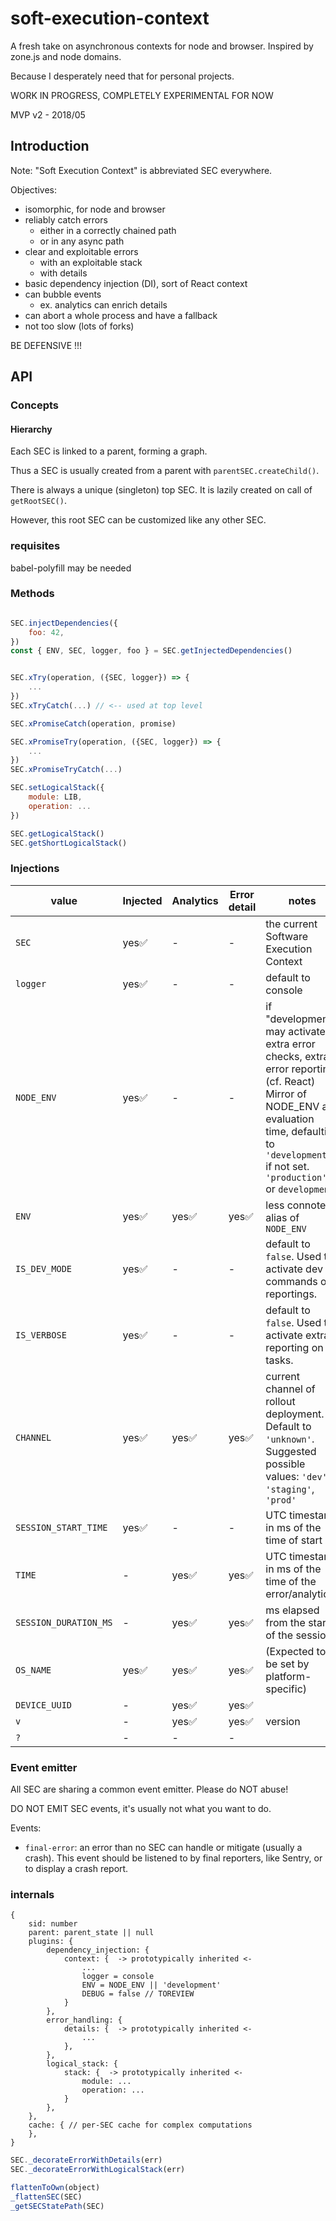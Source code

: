 
# soft-execution-context

A fresh take on asynchronous contexts for node and browser. Inspired by zone.js and node domains.

Because I desperately need that for personal projects.

WORK IN PROGRESS, COMPLETELY EXPERIMENTAL FOR NOW

MVP v2 - 2018/05


## Introduction

Note: "Soft Execution Context" is abbreviated SEC everywhere.

Objectives:
* isomorphic, for node and browser
* reliably catch errors
  * either in a correctly chained path
  * or in any async path
* clear and exploitable errors
  * with an exploitable stack
  * with details
* basic dependency injection (DI), sort of React context
* can bubble events
  * ex. analytics can enrich details
* can abort a whole process and have a fallback
* not too slow (lots of forks)

BE DEFENSIVE !!!


## API

### Concepts

#### Hierarchy

Each SEC is linked to a parent, forming a graph.

Thus a SEC is usually created from a parent with `parentSEC.createChild()`.

There is always a unique (singleton) top SEC. It is lazily created on call of `getRootSEC()`.

However, this root SEC can be customized like any other SEC.


### requisites
babel-polyfill may be needed

### Methods

```js

SEC.injectDependencies({
	foo: 42,
})
const { ENV, SEC, logger, foo } = SEC.getInjectedDependencies()


SEC.xTry(operation, ({SEC, logger}) => {
	...
})
SEC.xTryCatch(...) // <-- used at top level

SEC.xPromiseCatch(operation, promise)

SEC.xPromiseTry(operation, ({SEC, logger}) => {
	...
})
SEC.xPromiseTryCatch(...)

SEC.setLogicalStack({
	module: LIB,
	operation: ...
})

SEC.getLogicalStack()
SEC.getShortLogicalStack()
```

### Injections

| value  | Injected | Analytics | Error detail | notes |
| ------------- | ------------- |------------- |------------- |------------- |
| `SEC` | yes✅ | - | - | the current Software Execution Context |
| `logger` | yes✅ | - | - | default to console |
| `NODE_ENV` | yes✅ | - | - | if "development", may activate extra error checks, extra error reporting (cf. React) Mirror of NODE_ENV at evaluation time, defaulting to `'development'` if not set. `'production'` or `development` |
| `ENV` | yes✅ | yes✅ | yes✅ | less connoted alias of `NODE_ENV` |
| `IS_DEV_MODE` | yes✅ | - | - | default to `false`. Used to activate dev commands or reportings. |
| `IS_VERBOSE` | yes✅ | - | - | default to `false`. Used to activate extra reporting on tasks. |
| `CHANNEL` | yes✅ | yes✅ | yes✅ | current channel of rollout deployment. Default to `'unknown'`. Suggested possible values: `'dev'`, `'staging'`, `'prod'` |
| `SESSION_START_TIME` | yes✅ | - | - | UTC timestamp in ms of the time of start |
| `TIME` | - | yes✅ | yes✅ | UTC timestamp in ms of the time of the error/analytics |
| `SESSION_DURATION_MS` | - | yes✅ | yes✅ | ms elapsed from the start of the session |
| `OS_NAME` | yes✅ | yes✅ | yes✅ | (Expected to be set by platform-specific) |
| `DEVICE_UUID` | - | yes✅ | yes✅ |  |
| `v` | - | yes✅ | yes✅ | version |
| `?` | - | - | - |  |


### Event emitter

All SEC are sharing a common event emitter. Please do NOT abuse!

DO NOT EMIT SEC events, it's usually not what you want to do.

Events:
- `final-error`: an error than no SEC can handle or mitigate (usually a crash).
  This event should be listened to by final reporters, like Sentry,
  or to display a crash report.



### internals

```
{
	sid: number
	parent: parent_state || null
	plugins: {
		dependency_injection: {
			context: {  -> prototypically inherited <-
				...
				logger = console
				ENV = NODE_ENV || 'development'
				DEBUG = false // TOREVIEW
			}
		},
		error_handling: {
			details: {  -> prototypically inherited <-
				...
			},
		},
		logical_stack: {
			stack: {  -> prototypically inherited <-
				module: ...
				operation: ...
			} 
		},
	},
	cache: { // per-SEC cache for complex computations
	},
}

```

```js
SEC._decorateErrorWithDetails(err)
SEC._decorateErrorWithLogicalStack(err)

flattenToOwn(object)
_flattenSEC(SEC)
_getSECStatePath(SEC)
```
